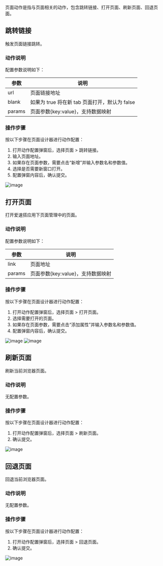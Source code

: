 页面动作是指与页面相关的动作，包含跳转链接、打开页面、刷新页面、回退页面。

## 跳转链接

触发页面链接跳转。

### 动作说明

配置参数说明如下：

| 参数	| 说明	|
|  ----  | ----  |
| url	| 页面链接地址|
| blank	| 如果为 true 将在新 tab 页面打开，默认为 false|
| params	| 页面参数{key:value}，支持数据映射|

### 操作步骤
按以下步骤在页面设计器进行动作配置：
1. 打开动作配置弹窗后，选择页面 > 跳转链接。
2. 输入页面地址。
3. 如果存在页面参数，需要点击“新增”并输入参数名和参数值。
4. 选择是否需要新窗口打开。
5. 配置弹窗内容后，确认提交。

![image](/img/页面设计/设计器/通用机制/配置事件交互/42ccde158425b4c36b9fc3a1f.png)

## 打开页面

打开爱速搭应用下页面管理中的页面。

### 动作说明

配置参数说明如下：

| 参数	| 说明	|
|  ----  | ----  |
| link	| 页面地址|
| params	| 页面参数{key:value}，支持数据映射|

### 操作步骤
按以下步骤在页面设计器进行动作配置：
1. 打开动作配置弹窗后，选择页面 > 打开页面。
2. 选择需要打开的页面。
3. 如果存在页面参数，需要点击“添加属性”并输入参数名和参数值。
4. 配置弹窗内容后，确认提交。

![image](/img/页面设计/设计器/通用机制/配置事件交互/1166c5c48bac4f04d68988c54.png)
![image](/img/页面设计/设计器/通用机制/配置事件交互/5aa0dbe9ed135fd012619499e.png)

## 刷新页面

刷新当前浏览器页面。

### 动作说明

无配置参数。

### 操作步骤
按以下步骤在页面设计器进行动作配置：
1. 打开动作配置弹窗后，选择页面 > 刷新页面。
2. 确认提交。

![image](/img/页面设计/设计器/通用机制/配置事件交互/6fa634dfae4ce6dbaaef4f76d.png)

## 回退页面

回退当前浏览器页面。

### 动作说明

无配置参数。

### 操作步骤
按以下步骤在页面设计器进行动作配置：
1. 打开动作配置弹窗后，选择页面 > 回退页面。
2. 确认提交。

![image](/img/页面设计/设计器/通用机制/配置事件交互/5e5363a95cb8dc099f6efaf22.png)